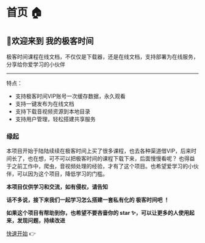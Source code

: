# 首页 🏠

## 👏欢迎来到 我的极客时间



极客时间课程在线文档，不仅仅是下载器，还是在线文档，支持部署为在线服务，分享给你爱学习的小伙伴

---
特点：

* 支持极客时间VIP账号一次缓存数据，永久观看
* 支持一键发布为在线文档
* 支持下载音视频资源到本地目录
* 支持用户管理，轻松搭建共享服务


### 缘起
   本项目开始于陆陆续续在极客时间上买了很多课程，也去各种渠道借VIP，后来时间长了，也在想，可不可以把极客时间的课程下载下来，后面慢慢看呢？
也得益于之前工作中，爬虫，音视频处理的经验，才有了这个项目。也希望爱学习的小伙伴，可以因为这个项目，降低学习的门槛。


 **本项目仅供学习和交流，如有侵权，请告知** 

 **话不多说，接下来我们一起学习怎么搭建一套私有化的 极客时间吧 ！**

 **如果这个项目有帮助到你，也希望不要吝啬你的 star ✨，可以让更多的人使用起来，发现问题，持续改进**

[快速开始](./gettingstarted.md) 👉

